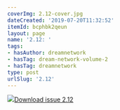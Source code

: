 ```yaml
---
coverImg: 2.12-cover.jpg
dateCreated: '2019-07-20T11:32:52'
itemId: bcphbk2qeun
layout: page
name: '2.12: '
tags:
- hasAuthor: dreamnetwork
- hasTag: dream-network-volume-2
- hasTag: dreamnetwork
type: post
urlSlug: '2.12'
---
```

<img class="card-journal-img" src="../images/2.12-rect.jpg"/><a href="../files/pdfs/Volume_2/2.12-Dream-Craft-Volume-2-No-12.pdf" download="">Download issue 2.12</a>